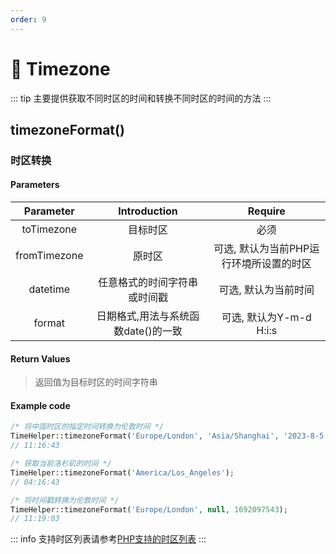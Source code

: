 ```yaml
---
order: 9
---
```


# 🍎 Timezone

::: tip
主要提供获取不同时区的时间和转换不同时区的时间的方法
:::

## timezoneFormat()

### 时区转换

#### Parameters

|  Parameter   |     Introduction      |        Require         |
|:------------:|:---------------------:|:----------------------:|
|  toTimezone  |         目标时区          |           必须           |
| fromTimezone |          原时区          | 可选, 默认为当前PHP运行环境所设置的时区 |
|   datetime   |    任意格式的时间字符串或时间戳     |      可选, 默认为当前时间       |
|    format    | 日期格式,用法与系统函数date()的一致 |   可选, 默认为Y-m-d H:i:s   |

#### Return Values

> 返回值为目标时区的时间字符串

#### Example code

```php
/* 将中国时区的指定时间转换为伦敦时间 */
TimeHelper::timezoneFormat('Europe/London', 'Asia/Shanghai', '2023-8-5 19:16:43', 'H:i:s');
// 11:16:43

/* 获取当前洛杉矶的时间 */
TimeHelper::timezoneFormat('America/Los_Angeles');
// 04:16:43

/* 将时间戳转换为伦敦时间 */
TimeHelper::timezoneFormat('Europe/London', null, 1692097543);
// 11:19:03
```

::: info
支持时区列表请参考[PHP支持的时区列表](https://www.php.net/manual/zh/timezones.php)
:::